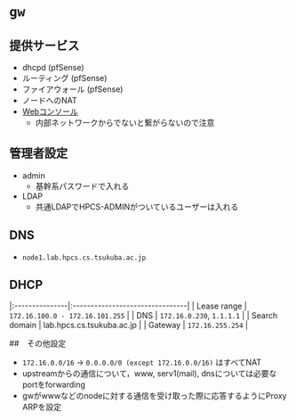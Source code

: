# `gw`

## 提供サービス

- dhcpd (pfSense)
- ルーティング (pfSense)
- ファイアウォール (pfSense)
- ノードへのNAT
- [Webコンソール](https://gw.lab.hpcs.cs.tsukuba.ac.jp)
  - 内部ネットワークからでないと繋がらないので注意

## 管理者設定

- admin
  - 基幹系パスワードで入れる
- LDAP
  - 共通LDAPでHPCS-ADMINがついているユーザーは入れる

## DNS 

- `node1.lab.hpcs.cs.tsukuba.ac.jp`

## DHCP

|:---------------|:--------------------------------|
| Lease range    | `172.16.100.0 - 172.16.101.255` |
| DNS	         | `172.16.0.230`, `1.1.1.1`       |
| Search domain	 | lab.hpcs.cs.tsukuba.ac.jp       |
| Gateway	     | `172.16.255.254`                |

##　その他設定

- `172.16.0.0/16` -> `0.0.0.0/0 (except 172.16.0.0/16)` はすべてNAT
- upstreamからの通信について，www, serv1(mail), dnsについては必要なportをforwarding
- gwがwwwなどのnodeに対する通信を受け取った際に応答するようにProxy ARPを設定
